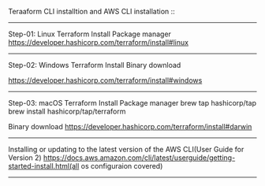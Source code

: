 Teraaform CLI installtion and AWS CLI installation  ::

---------------------------------------------------------------------

Step-01: Linux Terraform Install
Package manager
https://developer.hashicorp.com/terraform/install#linux

-----------------------------------------------------------------

Step-02: Windows Terraform Install
Binary download

https://developer.hashicorp.com/terraform/install#windows

-----------------------------------------------------------------

Step-03: macOS Terraform Install
Package manager
brew tap hashicorp/tap
brew install hashicorp/tap/terraform

Binary download
https://developer.hashicorp.com/terraform/install#darwin


--------------------------------------------------------------

Installing or updating to the latest version of the AWS CLI(User Guide for Version 2)
https://docs.aws.amazon.com/cli/latest/userguide/getting-started-install.html(all os configuraion covered)


-----------------------------------------------------------------


